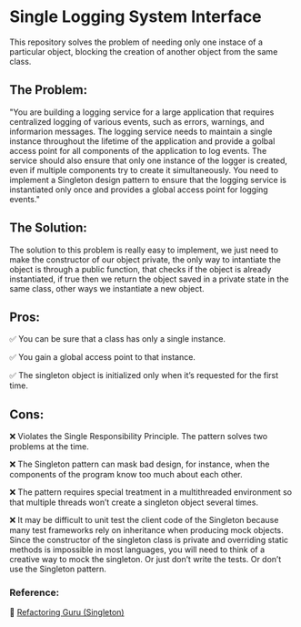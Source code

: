 # Single Logging System Interface 

This repository solves the problem of needing only one instace of a particular object, blocking the creation of another object from the same class.

## The Problem:

"You are building a logging service for a large application that requires centralized logging of various events, such as errors, warnings, and informarion messages. The logging service needs to maintain a single instance throughout the lifetime of the application and provide a golbal access point for all components of the application to log events. The service should also ensure that only one instance of the logger is created, even if multiple components try to create it simultaneously. You need to implement a Singleton design pattern to ensure that the logging service is instantiated only once and provides a global access point for logging events."

## The Solution:

The solution to this problem is really easy to implement, we just need to make the constructor of our object private, the only way to intantiate the object is through a public function, that checks if the object is already instantiated, if true then we return the object saved in a private state in the same class, other ways we instantiate a new object.

## Pros:
 
 ✅ You can be sure that a class has only a single instance.

 ✅ You gain a global access point to that instance.

 ✅ The singleton object is initialized only when it’s requested for the first time.

## Cons:

 ❌ Violates the Single Responsibility Principle. The pattern solves two problems at the time.

 ❌ The Singleton pattern can mask bad design, for instance, when the components of the program know too much about each other.

 ❌ The pattern requires special treatment in a multithreaded environment so that multiple threads won’t create a singleton object several times.

 ❌ It may be difficult to unit test the client code of the Singleton because many test frameworks rely on inheritance when producing mock objects. Since the constructor of the singleton class is private and overriding static methods is impossible in most languages, you will need to think of a creative way to mock the singleton. Or just don’t write the tests. Or don’t use the Singleton pattern.


### **Reference:**

 🔗 [Refactoring Guru (Singleton)](https://refactoring.guru/design-patterns/singleton)

